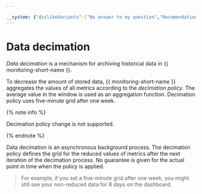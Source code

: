```yaml
---

__system: {"dislikeVariants":["No answer to my question","Recomendations didn't help","The content doesn't match title","Other"]}
---
```

# Data decimation

_Data decimation_ is a mechanism for archiving historical data in {{ monitoring-short-name }}.

To decrease the amount of stored data, {{ monitoring-short-name }} aggregates the values of all metrics according to the _decimation policy_. The average value in the window is used as an aggregation function.
Decimation policy uses five-minute grid after one week.

{% note info %}

Decimation policy change is not supported.

{% endnote %}

Data decimation is an asynchronous background process. The decimation policy defines the grid for the reduced values of metrics after the next iteration of the decimation process.
No guarantee is given for the actual point in time when the policy is applied.

> For example, if you set a five-minute grid after one week, you might still see your non-reduced data for 8 days on the dashboard.

